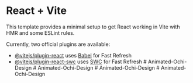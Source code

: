 # React + Vite

This template provides a minimal setup to get React working in Vite with HMR and some ESLint rules.

Currently, two official plugins are available:

- [@vitejs/plugin-react](https://github.com/vitejs/vite-plugin-react/blob/main/packages/plugin-react/README.md) uses [Babel](https://babeljs.io/) for Fast Refresh
- [@vitejs/plugin-react-swc](https://github.com/vitejs/vite-plugin-react-swc) uses [SWC](https://swc.rs/) for Fast Refresh
#   A n i m a t e d - O c h i - D e s i g n  
 #   A n i m a t e d - O c h i - D e s i g n  
 #   A n i m a t e d - O c h i - D e s i g n  
 #   A n i m a t e d - O c h i - D e s i g n  
 